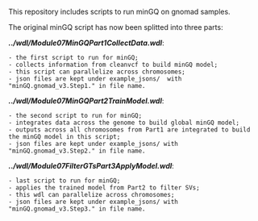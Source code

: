 This repository includes scripts to run minGQ on gnomad samples.

The original minGQ script has now been splitted into three parts:

***../wdl/Module07MinGQPart1CollectData.wdl***: 

	- the first script to run for minGQ; 
	- collects information from cleanvcf to build minGQ model; 
	- this script can parallelize across chromosomes; 
	- json files are kept under example_jsons/  with "minGQ.gnomad_v3.Step1." in file name.

***../wdl/Module07MinGQPart2TrainModel.wdl***: 

	- the second script to run for minGQ; 
	- integrates data across the genome to build global minGQ model;  
	- outputs across all chromosomes from Part1 are integrated to build the minGQ model in this script;
	- json files are kept under example_jsons/ with "minGQ.gnomad_v3.Step2." in file name.

***../wdl/Module07FilterGTsPart3ApplyModel.wdl***: 

	- last script to run for minGQ; 
	- applies the trained model from Part2 to filter SVs; 
	- this wdl can parallelize across chromosomes;
	- json files are kept under example_jsons/ with "minGQ.gnomad_v3.Step3." in file name.
